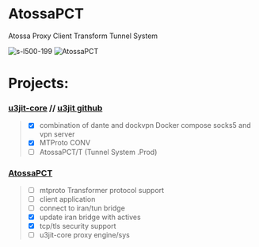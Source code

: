 # AtossaPCT
Atossa Proxy Client Transform Tunnel System

![s-l500-199](https://github.com/user-attachments/assets/648c09b3-beb3-46c2-8007-f58f8613bddc)
![AtossaPCT](https://github.com/user-attachments/assets/0a872470-2ad4-4ad5-b6f5-c51b2e0f3ca3)

# Projects:

### [u3jit-core](https://github.com/claxpoint/u3jit-core) // [u3jit github](https://github.com/u3jit)
> - [x] combination of dante and dockvpn Docker compose socks5 and vpn server
> - [x] MTProto CONV
> - [ ] AtossaPCT/T (Tunnel System .Prod)

### [AtossaPCT](https://github.com/claxpoint/AtossaPCT)
> - [ ] mtproto Transformer protocol support
> - [ ] client application
> - [ ] connect to iran/tun bridge
> - [x] update iran bridge with actives
> - [x] tcp/tls security support
> - [ ] u3jit-core proxy engine/sys

